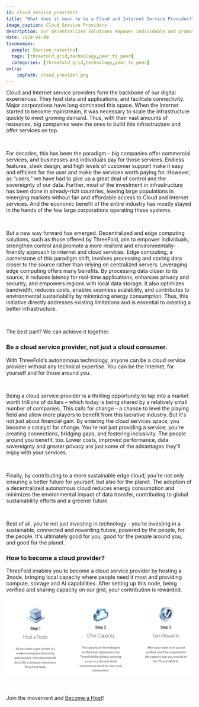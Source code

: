 ```yaml
---
id: cloud_service_providers
title: "What does it mean to be a Cloud and Internet Service Provider?"
image_caption: Cloud Service Providers
description: Our decentralized solutions empower individuals and promote a more sustainable internet. Learn how you can become a cloud provider and join us in shaping a brighter future.
date: 2024-04-09
taxonomies:
  people: [marion_ravarino]
  tags: [threefold_grid,technology,peer_to_peer]
  categories: [threefold_grid,technology,peer_to_peer]
extra:
    imgPath: cloud_provider.png
---
```


Cloud and Internet service providers form the backbone of our digital experiences. They host data and applications, and facilitate connectivity. Major corporations have long dominated this space. When the Internet started to become mainstream, it was necessary to scale the infrastructure quickly to meet growing demand. Thus, with their vast amounts of resources, big companies were the ones to build this infrastructure and offer services on top.

<br/>

For decades, this has been the paradigm – big companies offer commercial services, and businesses and individuals pay for those services. Endless features, sleek design, and high levels of customer support make it easy and efficient for the user and make the services worth paying for. However, as “users,” we have had to give up a great deal of control and the sovereignty of our data. Further, most of the investment in infrastructure has been done in already-rich countries, leaving large populations in emerging markets without fair and affordable access to Cloud and Internet services. And the economic benefit of the entire industry has mostly stayed in the hands of the few large corporations operating these systems.

<br/>

But a new way forward has emerged. Decentralized and edge computing solutions, such as those offered by ThreeFold, aim to empower individuals, strengthen control and promote a more resilient and environmentally-friendly approach to internet and cloud services. Edge computing, a cornerstone of this paradigm shift, involves processing and storing data closer to the source rather than relying on centralized servers. Leveraging edge computing offers many benefits. By processing data closer to its source, it reduces latency for real-time applications, enhances privacy and security, and empowers regions with local data storage. It also optimizes bandwidth, reduces costs, enables seamless scalability, and contributes to environmental sustainability by minimizing energy consumption. Thus, this initiative directly addresses existing limitations and is essential to creating a better infrastructure.

<br/>

The best part? We can achieve it together.

### **Be a cloud service provider, not just a cloud consumer.**

With ThreeFold’s autonomous technology, anyone can be a cloud service provider without any technical expertise. You can be the Internet, for yourself and for those around you. 

<br/>

Being a cloud service provider is a thrilling opportunity to tap into a market worth trillions of dollars – which today is being shared by a relatively small number of companies. This calls for change – a chance to level the playing field and allow more players to benefit from this lucrative industry. But it's not just about financial gain. By entering the cloud services space, you become a catalyst for change. You're not just providing a service; you're creating connections, bridging gaps, and fostering inclusivity. The people around you benefit, too. Lower costs, improved performance, data sovereignty and greater privacy are just some of the advantages they'll enjoy with your services. 

<br/>

Finally, by contributing to a more sustainable edge cloud, you're not only ensuring a better future for yourself, but also for the planet. The adoption of a decentralized autonomous cloud reduces energy consumption and minimizes the environmental impact of data transfer, contributing to global sustainability efforts and a greener future.

<br/>

Best of all, you're not just investing in technology - you're investing in a sustainable, connected and rewarding future, powered by the people, for the people. It's ultimately good for you, good for the people around you, and good for the planet. 

### **How to become a cloud provider?**

ThreeFold enables you to become a cloud service provider by hosting a 3node, bringing local capacity where people need it most and providing compute, storage and AI capabilities. After setting up this node, being verified and sharing capacity on our grid, your contribution is rewarded. 

![Image](./farming_steps.png)

<br/>

Join the movement and [Become a Host](https://www.manual.grid.tf/knowledge_base/technology/grid3_howitworks.html)!


